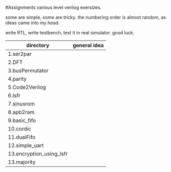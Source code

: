 #Assignments
various level verilog exersizes.

some are simple, some are tricky.
the numbering order is almost random, as ideas came into my head.

write RTL, write testbench,  test it in real simulator. 
good luck.

| directory| general idea |
|-----|------|
| 1.ser2par |   |
| 2.DFT |   |
| 3.busPermutator |   |
| 4.parity |   |
| 5.Code2Verilog |   |
| 6.lsfr |   |
| 7.sinusrom |   |
| 8.apb2ram |   |
| 9.basic_fifo |   |
| 10.cordic |   |
| 11.dualFifo |   |
| 12.simple_uart |   |
| 13.encryption_using_lsfr |   |
| 13.majority |   |
